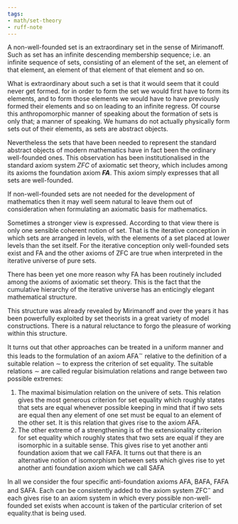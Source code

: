 ```yaml
---
tags:
- math/set-theory
- ruff-note
---
```

A non-well-founded set is an extraordinary set in the sense of Mirimanoff. Such as set has an infinite descending membership sequence; i.e. an infinite sequence of sets, consisting of an element of the set, an element of that element, an element of that element of that element and so on.

What is extraordinary about such a set is that it would seem that it could never get formed. for in order to form the set we would first have to form its elements, and to form those elements we would have to have previously formed their elements and so on leading to an infinite regress. Of course this anthropomorphic manner of speaking about the formation of sets is only that; a manner of speaking. We humans do not actually physically form sets out of their elements, as sets are abstract objects. 

Nevertheless the sets that have been needed to represent the standard abstract objects of modern mathematics have in fact been the ordinary well-founded ones. This observation has been institutionalised in the standard axiom system *ZFC* of axiomatic set theory, which includes among its axioms the foundation axiom ***FA***. This axiom simply expresses that all sets are well-founded.

If non-well-founded  sets are not needed for the development of mathematics then it may well seem natural to leave them out of consideration when formulating an axiomatic basis for mathematics. 

Sometimes a stronger view is expressed. According to that view there is only one sensible coherent notion of set. That is the iterative conception in which sets are arranged in levels, with the elements of a set placed at lower levels than the set itself. For the iterative conception only well-founded sets exist and FA and the other axioms of ZFC are true when interpreted in the iterative universe of pure sets. 

There has been yet one more reason why FA has been routinely included among the axioms of axiomatic set theory. This is the fact that the cumulative hierarchy of the iterative universe has an enticingly elegant mathematical structure.

This structure was already revealed by Mirimanoff and over the years it has been powerfully exploited by set theorists in a great variety of model constructions. There is a natural reluctance to forgo the pleasure of working within this structure. 

It turns out that other approaches can be treated in a uniform manner and this leads to the formulation of an axiom AFA$^\sim$ relative to the definition of a suitable relation $\sim$ to express the criterion of set equality. The suitable relations $\sim$ are called regular bisimulation relations and range between two possible extremes:
1. The maximal bisimulation relation on the univere of sets. This relation gives the most generous criterion for set equality which roughly states that sets are equal whenever possible keeping in mind that if two sets are equal then any element of one set must be equal to an element of the other set. It is this relation that gives rise to the axiom AFA. 
2. The other extreme of a strengthening is of the extensionality criterion for set equality which roughly states that two sets are equal if they are isomorphic in a suitable sense. This gives rise to yet another anti foundation axiom that we call FAFA. It turns out that there is an alternative notion of isomorphism between sets which gives rise to yet another anti foundation axiom which we call SAFA

In all we consider the four specific anti-foundation axioms AFA, BAFA, FAFA and SAFA. Each can be consistently added to the axiom system ZFC$^-$ and each gives rise to an axiom system in which every possible non-well-founded set exists when account is taken of the particular criterion of set equality.that is being used.

